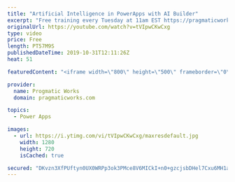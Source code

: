 ```yaml
---
title: "Artificial Intelligence in PowerApps with AI Builder"
excerpt: "Free training every Tuesday at 11am EST https://pragmaticworks.com/resources/...   Do you want to learn how to use Artificial Intelligence in PowerApps?    In this demo-heavy presentation, you'll see how to integrate PowerApps applications into Power BI reports making your reports actionable.  Pragmatic"
originalUrl: https://youtube.com/watch?v=tVIpwCKwCxg
type: video
price: Free
length: PT57M9S
publishedDateTime: 2019-10-31T12:11:26Z
heat: 51

featuredContent: "<iframe width=\"800\" height=\"500\" frameborder=\"0\" src=\"https://www.youtube.com/embed/tVIpwCKwCxg\" allow=\"accelerometer; autoplay; encrypted-media; gyroscope; picture-in-picture\" allowfullscreen></iframe>"

provider:
  name: Progmatic Works
  domain: pragmaticworks.com

topics:
  - Power Apps

images:
  - url: https://i.ytimg.com/vi/tVIpwCKwCxg/maxresdefault.jpg
    width: 1280
    height: 720
    isCached: true

secured: "DKvzn3XfPUftyn0UX0WRPp3ok3PMce8V6MICkI+n0+gzcjsbDHel7Cxu6MH1aQxU2ZdRJRpMb6tpATaAy57RHRlenqXil2L1SuyY8syW6KbHFvpcw5Fs0Nj314Vnq1eJL/Lf1wEO7sZanEOJCL0QQmkDViXKvRB2UfElsiSPyPDS4ucRPpiLnkuTNyttsYF/o0+Gp3EU7RA5P9qB2Lfo2WRCBiCyQp4NPIo/UQRVw7FGtivGMuhHAp1bLP6hKNyJBTvZiKgyr/qjkWTr6JqGKhLlG1KPg6CTRicDhMqSLl8n6FCZXeslzlQMbXoXBVVJRkrfDSUGxyzQEG6iXH1HXdiTrklPya8r6yQjIhLTBAV/anXb/3KFedDAYrih8MZZwHyKSAstE0QfyQNn6qbGkg==;uvKaJmZ08R05ZbpyoXFbCg=="
---
```


